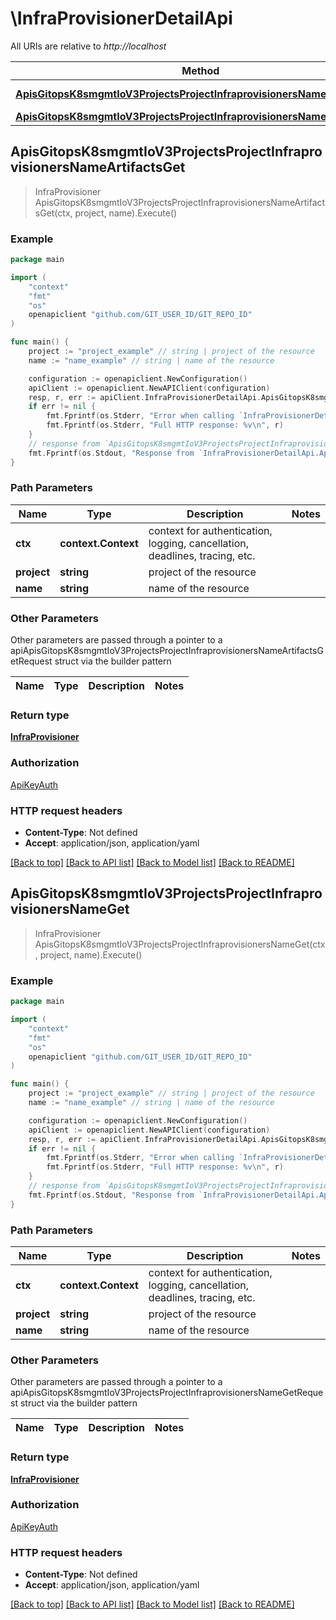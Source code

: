 # \InfraProvisionerDetailApi

All URIs are relative to *http://localhost*

Method | HTTP request | Description
------------- | ------------- | -------------
[**ApisGitopsK8smgmtIoV3ProjectsProjectInfraprovisionersNameArtifactsGet**](InfraProvisionerDetailApi.md#ApisGitopsK8smgmtIoV3ProjectsProjectInfraprovisionersNameArtifactsGet) | **Get** /apis/gitops.k8smgmt.io/v3/projects/{project}/infraprovisioners/{name}/artifacts | 
[**ApisGitopsK8smgmtIoV3ProjectsProjectInfraprovisionersNameGet**](InfraProvisionerDetailApi.md#ApisGitopsK8smgmtIoV3ProjectsProjectInfraprovisionersNameGet) | **Get** /apis/gitops.k8smgmt.io/v3/projects/{project}/infraprovisioners/{name} | 



## ApisGitopsK8smgmtIoV3ProjectsProjectInfraprovisionersNameArtifactsGet

> InfraProvisioner ApisGitopsK8smgmtIoV3ProjectsProjectInfraprovisionersNameArtifactsGet(ctx, project, name).Execute()





### Example

```go
package main

import (
    "context"
    "fmt"
    "os"
    openapiclient "github.com/GIT_USER_ID/GIT_REPO_ID"
)

func main() {
    project := "project_example" // string | project of the resource
    name := "name_example" // string | name of the resource

    configuration := openapiclient.NewConfiguration()
    apiClient := openapiclient.NewAPIClient(configuration)
    resp, r, err := apiClient.InfraProvisionerDetailApi.ApisGitopsK8smgmtIoV3ProjectsProjectInfraprovisionersNameArtifactsGet(context.Background(), project, name).Execute()
    if err != nil {
        fmt.Fprintf(os.Stderr, "Error when calling `InfraProvisionerDetailApi.ApisGitopsK8smgmtIoV3ProjectsProjectInfraprovisionersNameArtifactsGet``: %v\n", err)
        fmt.Fprintf(os.Stderr, "Full HTTP response: %v\n", r)
    }
    // response from `ApisGitopsK8smgmtIoV3ProjectsProjectInfraprovisionersNameArtifactsGet`: InfraProvisioner
    fmt.Fprintf(os.Stdout, "Response from `InfraProvisionerDetailApi.ApisGitopsK8smgmtIoV3ProjectsProjectInfraprovisionersNameArtifactsGet`: %v\n", resp)
}
```

### Path Parameters


Name | Type | Description  | Notes
------------- | ------------- | ------------- | -------------
**ctx** | **context.Context** | context for authentication, logging, cancellation, deadlines, tracing, etc.
**project** | **string** | project of the resource | 
**name** | **string** | name of the resource | 

### Other Parameters

Other parameters are passed through a pointer to a apiApisGitopsK8smgmtIoV3ProjectsProjectInfraprovisionersNameArtifactsGetRequest struct via the builder pattern


Name | Type | Description  | Notes
------------- | ------------- | ------------- | -------------



### Return type

[**InfraProvisioner**](InfraProvisioner.md)

### Authorization

[ApiKeyAuth](../README.md#ApiKeyAuth)

### HTTP request headers

- **Content-Type**: Not defined
- **Accept**: application/json, application/yaml

[[Back to top]](#) [[Back to API list]](../README.md#documentation-for-api-endpoints)
[[Back to Model list]](../README.md#documentation-for-models)
[[Back to README]](../README.md)


## ApisGitopsK8smgmtIoV3ProjectsProjectInfraprovisionersNameGet

> InfraProvisioner ApisGitopsK8smgmtIoV3ProjectsProjectInfraprovisionersNameGet(ctx, project, name).Execute()





### Example

```go
package main

import (
    "context"
    "fmt"
    "os"
    openapiclient "github.com/GIT_USER_ID/GIT_REPO_ID"
)

func main() {
    project := "project_example" // string | project of the resource
    name := "name_example" // string | name of the resource

    configuration := openapiclient.NewConfiguration()
    apiClient := openapiclient.NewAPIClient(configuration)
    resp, r, err := apiClient.InfraProvisionerDetailApi.ApisGitopsK8smgmtIoV3ProjectsProjectInfraprovisionersNameGet(context.Background(), project, name).Execute()
    if err != nil {
        fmt.Fprintf(os.Stderr, "Error when calling `InfraProvisionerDetailApi.ApisGitopsK8smgmtIoV3ProjectsProjectInfraprovisionersNameGet``: %v\n", err)
        fmt.Fprintf(os.Stderr, "Full HTTP response: %v\n", r)
    }
    // response from `ApisGitopsK8smgmtIoV3ProjectsProjectInfraprovisionersNameGet`: InfraProvisioner
    fmt.Fprintf(os.Stdout, "Response from `InfraProvisionerDetailApi.ApisGitopsK8smgmtIoV3ProjectsProjectInfraprovisionersNameGet`: %v\n", resp)
}
```

### Path Parameters


Name | Type | Description  | Notes
------------- | ------------- | ------------- | -------------
**ctx** | **context.Context** | context for authentication, logging, cancellation, deadlines, tracing, etc.
**project** | **string** | project of the resource | 
**name** | **string** | name of the resource | 

### Other Parameters

Other parameters are passed through a pointer to a apiApisGitopsK8smgmtIoV3ProjectsProjectInfraprovisionersNameGetRequest struct via the builder pattern


Name | Type | Description  | Notes
------------- | ------------- | ------------- | -------------



### Return type

[**InfraProvisioner**](InfraProvisioner.md)

### Authorization

[ApiKeyAuth](../README.md#ApiKeyAuth)

### HTTP request headers

- **Content-Type**: Not defined
- **Accept**: application/json, application/yaml

[[Back to top]](#) [[Back to API list]](../README.md#documentation-for-api-endpoints)
[[Back to Model list]](../README.md#documentation-for-models)
[[Back to README]](../README.md)

